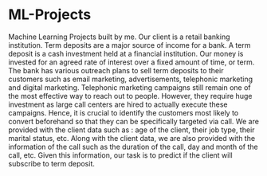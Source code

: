 # ML-Projects
Machine Learning Projects built by me.
Our client is a retail banking institution. Term deposits are a major source
of income for a bank.
A term deposit is a cash investment held at a financial institution. Our
money is invested for an agreed rate of interest over a fixed amount of
time, or term.
The bank has various outreach plans to sell term deposits to their
customers such as email marketing, advertisements, telephonic marketing
and digital marketing.
Telephonic marketing campaigns still remain one of the most effective way
to reach out to people. However, they require huge investment as large call
centers are hired to actually execute these campaigns. Hence, it is crucial
to identify the customers most likely to convert beforehand so that they can
be specifically targeted via call.
We are provided with the client data such as : age of the client, their job
type, their marital status, etc. Along with the client data, we are also
provided with the information of the call such as the duration of the call, day
and month of the call, etc. Given this information, our task is to predict if
the client will subscribe to term deposit.
